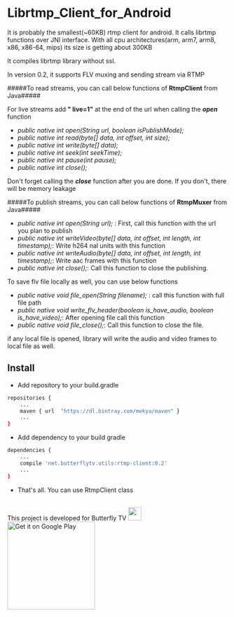 # Librtmp_Client_for_Android
It is probably the smallest(~60KB) rtmp client for android. It calls librtmp functions over JNI interface.
With all cpu architectures(arm, arm7, arm8, x86, x86-64, mips) its size is getting about 300KB

It compiles librtmp library without ssl. 

In version 0.2, it supports FLV muxing and sending stream via RTMP 


#####To read streams, you can call below functions of **RtmpClient** from Java#####

For live streams add **" live=1"** at the end of the url when calling the **_open_** function

* *public native int open(String url, boolean isPublishMode);*
* *public native int read(byte[] data, int offset, int size);*
* *public native int write(byte[] data);*
* *public native int seek(int seekTime);*
* *public native int pause(int pause);*
* *public native int close();*

Don't forget calling the **_close_** function after you are done. If you don't, there will be memory leakage


#####To publish streams, you can call below functions of **RtmpMuxer** from Java#####
* *public native int open(String url);* : First, call this function with the url you plan to publish  
* *public native int writeVideo(byte[] data, int offset, int length, int timestamp);*: Write h264 nal units with this function
* *public native int writeAudio(byte[] data, int offset, int length, int timestamp);*: Write aac frames with this function
* *public native int close();*: Call this function to close the publishing.

To save flv file locally as well, you can use below functions
* *public native void file_open(String filename);* : call this function with full file path
* *public native void write_flv_header(boolean is_have_audio, boolean is_have_video);*: After opening file call this function
* *public native void file_close();*: Call this function to close the file. 

if any local file is opened, library will write the audio and video frames to local file as well. 

## Install ##

- Add repository to your build.gradle
```sh
repositories {
    ...
    maven { url  "https://dl.bintray.com/mekya/maven" }
    ...
}
```

- Add dependency to your build gradle
```sh
dependencies {
    ...
    compile 'net.butterflytv.utils:rtmp-client:0.2'
    ...
}
```

- That's all. You can use RtmpClient class


<br/>
This project is developed for Butterfly TV <a href="http://www.butterflytv.net/"><img src="http://www.butterflytv.net/wp-content/uploads/2014/08/icon-butterflyTV-150x150.png" width="30"></a>

<a href="https://play.google.com/store/apps/details?id=com.butterfly">
  <img alt="Get it on Google Play" width="200px" src="https://play.google.com/intl/en_us/badges/images/generic/en-play-badge.png">
</a>
